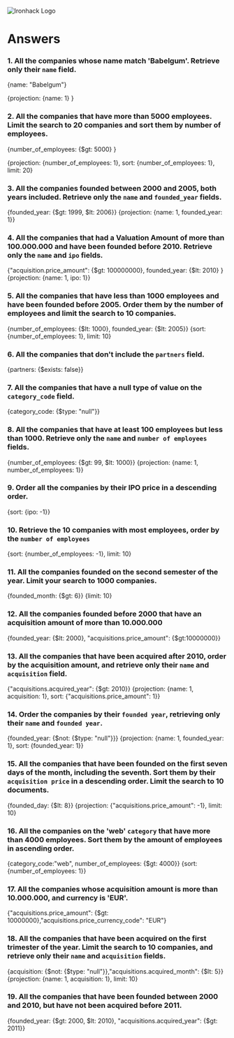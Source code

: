 ![Ironhack Logo](https://i.imgur.com/1QgrNNw.png)

# Answers

### 1. All the companies whose name match 'Babelgum'. Retrieve only their `name` field.

{name: "Babelgum"}

{projection: {name: 1} }

### 2. All the companies that have more than 5000 employees. Limit the search to 20 companies and sort them by **number of employees**.

{number_of_employees: {$gt: 5000} }

{projection: {number_of_employees: 1}, sort: {number_of_employees: 1}, limit: 20}

### 3. All the companies founded between 2000 and 2005, both years included. Retrieve only the `name` and `founded_year` fields.

{founded_year: {$gt: 1999, $lt: 2006}}
{projection: {name: 1, founded_year: 1}}

### 4. All the companies that had a Valuation Amount of more than 100.000.000 and have been founded before 2010. Retrieve only the `name` and `ipo` fields.

{"acquisition.price_amount": {$gt: 100000000}, founded_year: {$lt: 2010} }
{projection: {name: 1, ipo: 1}}

### 5. All the companies that have less than 1000 employees and have been founded before 2005. Order them by the number of employees and limit the search to 10 companies.

{number_of_employees: {$lt: 1000}, founded_year: {$lt: 2005}}
{sort: {number_of_employees: 1}, limit: 10}

### 6. All the companies that don't include the `partners` field.

{partners: {$exists: false}}

### 7. All the companies that have a null type of value on the `category_code` field.

{category_code: {$type: "null"}}

### 8. All the companies that have at least 100 employees but less than 1000. Retrieve only the `name` and `number of employees` fields.

{number_of_employees: {$gt: 99, $lt: 1000}}
{projection: {name: 1, number_of_employees: 1}}

### 9. Order all the companies by their IPO price in a descending order.

{sort: {ipo: -1}}

### 10. Retrieve the 10 companies with most employees, order by the `number of employees`

{sort: {number_of_employees: -1}, limit: 10}

### 11. All the companies founded on the second semester of the year. Limit your search to 1000 companies.

{founded_month: {$gt: 6}}
{limit: 10}

### 12. All the companies founded before 2000 that have an acquisition amount of more than 10.000.000

{founded_year: {$lt: 2000}, "acquisitions.price_amount": {$gt:10000000}}

### 13. All the companies that have been acquired after 2010, order by the acquisition amount, and retrieve only their `name` and `acquisition` field.

{"acquisitions.acquired_year": {$gt: 2010}}
{projection: {name: 1, acquisition: 1}, sort: {"acquisitions.price_amount": 1}}

### 14. Order the companies by their `founded year`, retrieving only their `name` and `founded year`.

{founded_year: {$not: {$type: "null"}}}
{projection: {name: 1, founded_year: 1}, sort: {founded_year: 1}}

### 15. All the companies that have been founded on the first seven days of the month, including the seventh. Sort them by their `acquisition price` in a descending order. Limit the search to 10 documents.

{founded_day: {$lt: 8}}
{projection: {"acquisitions.price_amount": -1}, limit: 10}

### 16. All the companies on the 'web' `category` that have more than 4000 employees. Sort them by the amount of employees in ascending order.

{category_code:"web", number_of_employees: {$gt: 4000}}
{sort: {number_of_employees: 1}}

### 17. All the companies whose acquisition amount is more than 10.000.000, and currency is 'EUR'.

{"acquisitions.price_amount": {$gt: 10000000},"acquisitions.price_currency_code": "EUR"}

### 18. All the companies that have been acquired on the first trimester of the year. Limit the search to 10 companies, and retrieve only their `name` and `acquisition` fields.

{acquisition: {$not: {$type: "null"}},"acquisitions.acquired_month": {$lt: 5}}
{projection: {name: 1, acquisition: 1}, limit: 10}

### 19. All the companies that have been founded between 2000 and 2010, but have not been acquired before 2011.

{founded_year: {$gt: 2000, $lt: 2010}, "acquisitions.acquired_year": {$gt: 2011}}
